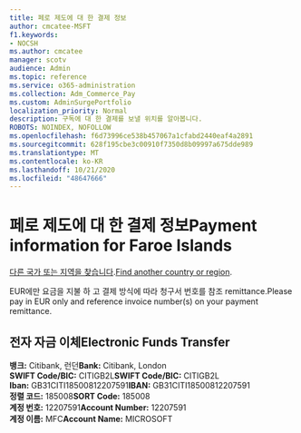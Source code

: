 ```yaml
---
title: 페로 제도에 대 한 결제 정보
author: cmcatee-MSFT
f1.keywords:
- NOCSH
ms.author: cmcatee
manager: scotv
audience: Admin
ms.topic: reference
ms.service: o365-administration
ms.collection: Adm_Commerce_Pay
ms.custom: AdminSurgePortfolio
localization_priority: Normal
description: 구독에 대 한 결제를 보낼 위치를 알아봅니다.
ROBOTS: NOINDEX, NOFOLLOW
ms.openlocfilehash: f6d73996ce538b457067a1cfabd2440eaf4a2891
ms.sourcegitcommit: 628f195cbe3c00910f7350d8b09997a675dde989
ms.translationtype: MT
ms.contentlocale: ko-KR
ms.lasthandoff: 10/21/2020
ms.locfileid: "48647666"
---
```

# <a name="payment-information-for-faroe-islands"></a><span data-ttu-id="62a79-103">페로 제도에 대 한 결제 정보</span><span class="sxs-lookup"><span data-stu-id="62a79-103">Payment information for Faroe Islands</span></span>

<span data-ttu-id="62a79-104">[다른 국가 또는 지역을 찾습니다](../billing-and-payments/pay-for-your-subscription.md).</span><span class="sxs-lookup"><span data-stu-id="62a79-104">[Find another country or region](../billing-and-payments/pay-for-your-subscription.md).</span></span>

<span data-ttu-id="62a79-105">EUR에만 요금을 지불 하 고 결제 방식에 따라 청구서 번호를 참조 remittance.</span><span class="sxs-lookup"><span data-stu-id="62a79-105">Please pay in EUR only and reference invoice number(s) on your payment remittance.</span></span>

## <a name="electronic-funds-transfer"></a><span data-ttu-id="62a79-106">전자 자금 이체</span><span class="sxs-lookup"><span data-stu-id="62a79-106">Electronic Funds Transfer</span></span>

<span data-ttu-id="62a79-107">**뱅크:** Citibank, 런던</span><span class="sxs-lookup"><span data-stu-id="62a79-107">**Bank:** Citibank, London</span></span>  
<span data-ttu-id="62a79-108">**SWIFT Code/BIC:** CITIGB2L</span><span class="sxs-lookup"><span data-stu-id="62a79-108">**SWIFT Code/BIC:** CITIGB2L</span></span>  
<span data-ttu-id="62a79-109">**Iban:** GB31CITI18500812207591</span><span class="sxs-lookup"><span data-stu-id="62a79-109">**IBAN:** GB31CITI18500812207591</span></span>  
<span data-ttu-id="62a79-110">**정렬 코드:** 185008</span><span class="sxs-lookup"><span data-stu-id="62a79-110">**SORT Code:** 185008</span></span>  
<span data-ttu-id="62a79-111">**계정 번호:** 12207591</span><span class="sxs-lookup"><span data-stu-id="62a79-111">**Account Number:** 12207591</span></span>  
<span data-ttu-id="62a79-112">**계정 이름:** MFC</span><span class="sxs-lookup"><span data-stu-id="62a79-112">**Account Name:** MICROSOFT</span></span>  